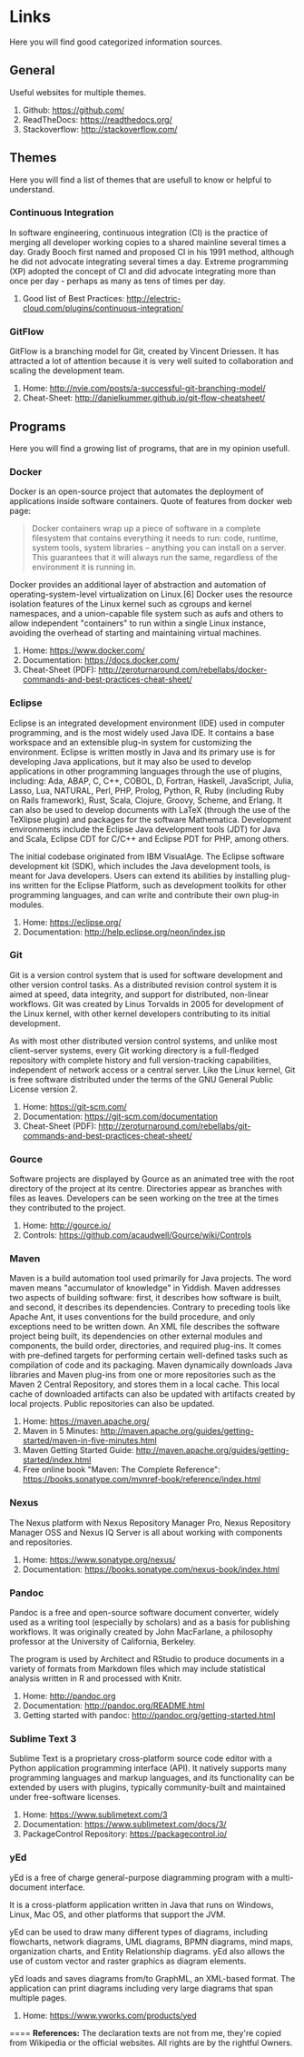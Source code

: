 # Links
Here you will find good categorized information sources.

## General
Useful websites for multiple themes.

1. Github: https://github.com/
2. ReadTheDocs: https://readthedocs.org/
3. Stackoverflow: http://stackoverflow.com/

## Themes
Here you will find a list of themes that are usefull to know or helpful to understand.

### Continuous Integration
In software engineering, continuous integration (CI) is the practice of merging all developer working copies to a shared mainline several times a day. Grady Booch first named and proposed CI in his 1991 method, although he did not advocate integrating several times a day. Extreme programming (XP) adopted the concept of CI and did advocate integrating more than once per day - perhaps as many as tens of times per day.

1. Good list of Best Practices: http://electric-cloud.com/plugins/continuous-integration/

### GitFlow
GitFlow is a branching model for Git, created by Vincent Driessen. It has attracted a lot of attention because it is very well suited to collaboration and scaling the development team.

1. Home: http://nvie.com/posts/a-successful-git-branching-model/
2. Cheat-Sheet: http://danielkummer.github.io/git-flow-cheatsheet/

## Programs
Here you will find a growing list of programs, that are in my opinion usefull.

### Docker
Docker is an open-source project that automates the deployment of applications inside software containers. Quote of features from docker web page:

> Docker containers wrap up a piece of software in a complete filesystem that contains everything it needs to run: code, runtime, system tools, system libraries – anything you can install on a server. This guarantees that it will always run the same, regardless of the environment it is running in.

Docker provides an additional layer of abstraction and automation of operating-system-level virtualization on Linux.[6] Docker uses the resource isolation features of the Linux kernel such as cgroups and kernel namespaces, and a union-capable file system such as aufs and others to allow independent "containers" to run within a single Linux instance, avoiding the overhead of starting and maintaining virtual machines.

1. Home: https://www.docker.com/
2. Documentation: https://docs.docker.com/
3. Cheat-Sheet (PDF): http://zeroturnaround.com/rebellabs/docker-commands-and-best-practices-cheat-sheet/

### Eclipse
Eclipse is an integrated development environment (IDE) used in computer programming, and is the most widely used Java IDE. It contains a base workspace and an extensible plug-in system for customizing the environment. Eclipse is written mostly in Java and its primary use is for developing Java applications, but it may also be used to develop applications in other programming languages through the use of plugins, including: Ada, ABAP, C, C++, COBOL, D, Fortran, Haskell, JavaScript, Julia, Lasso, Lua, NATURAL, Perl, PHP, Prolog, Python, R, Ruby (including Ruby on Rails framework), Rust, Scala, Clojure, Groovy, Scheme, and Erlang. It can also be used to develop documents with LaTeX (through the use of the TeXlipse plugin) and packages for the software Mathematica. Development environments include the Eclipse Java development tools (JDT) for Java and Scala, Eclipse CDT for C/C++ and Eclipse PDT for PHP, among others.

The initial codebase originated from IBM VisualAge. The Eclipse software development kit (SDK), which includes the Java development tools, is meant for Java developers. Users can extend its abilities by installing plug-ins written for the Eclipse Platform, such as development toolkits for other programming languages, and can write and contribute their own plug-in modules.

1. Home: https://eclipse.org/
2. Documentation: http://help.eclipse.org/neon/index.jsp 

### Git
Git is a version control system that is used for software development and other version control tasks. As a distributed revision control system it is aimed at speed, data integrity, and support for distributed, non-linear workflows. Git was created by Linus Torvalds in 2005 for development of the Linux kernel, with other kernel developers contributing to its initial development.

As with most other distributed version control systems, and unlike most client–server systems, every Git working directory is a full-fledged repository with complete history and full version-tracking capabilities, independent of network access or a central server. Like the Linux kernel, Git is free software distributed under the terms of the GNU General Public License version 2.

1. Home: https://git-scm.com/
2. Documentation: https://git-scm.com/documentation
3. Cheat-Sheet (PDF): http://zeroturnaround.com/rebellabs/git-commands-and-best-practices-cheat-sheet/

### Gource
Software projects are displayed by Gource as an animated tree with the root directory of the project at its centre. Directories appear as branches with files as leaves. Developers can be seen working on the tree at the times they contributed to the project.

1. Home: http://gource.io/
2. Controls: https://github.com/acaudwell/Gource/wiki/Controls

### Maven
Maven is a build automation tool used primarily for Java projects. The word maven means "accumulator of knowledge" in Yiddish. Maven addresses two aspects of building software: first, it describes how software is built, and second, it describes its dependencies. Contrary to preceding tools like Apache Ant, it uses conventions for the build procedure, and only exceptions need to be written down. An XML file describes the software project being built, its dependencies on other external modules and components, the build order, directories, and required plug-ins. It comes with pre-defined targets for performing certain well-defined tasks such as compilation of code and its packaging. Maven dynamically downloads Java libraries and Maven plug-ins from one or more repositories such as the Maven 2 Central Repository, and stores them in a local cache. This local cache of downloaded artifacts can also be updated with artifacts created by local projects. Public repositories can also be updated.

1. Home: https://maven.apache.org/
2. Maven in 5 Minutes: http://maven.apache.org/guides/getting-started/maven-in-five-minutes.html
3. Maven Getting Started Guide: http://maven.apache.org/guides/getting-started/index.html
4. Free online book "Maven: The Complete Reference": https://books.sonatype.com/mvnref-book/reference/index.html

### Nexus
The Nexus platform with Nexus Repository Manager Pro, Nexus Repository Manager OSS and Nexus IQ Server is all about working with components and repositories.

1. Home: https://www.sonatype.org/nexus/
2. Documentation: https://books.sonatype.com/nexus-book/index.html

### Pandoc
Pandoc is a free and open-source software document converter, widely used as a writing tool (especially by scholars) and as a basis for publishing workflows. It was originally created by John MacFarlane, a philosophy professor at the University of California, Berkeley.

The program is used by Architect and RStudio to produce documents in a variety of formats from Markdown files which may include statistical analysis written in R and processed with Knitr.

1. Home: http://pandoc.org
2. Documentation: http://pandoc.org/README.html
3. Getting started with pandoc: http://pandoc.org/getting-started.html

### Sublime Text 3
Sublime Text is a proprietary cross-platform source code editor with a Python application programming interface (API). It natively supports many programming languages and markup languages, and its functionality can be extended by users with plugins, typically community-built and maintained under free-software licenses.

1. Home: https://www.sublimetext.com/3
2. Documentation: https://www.sublimetext.com/docs/3/
3. PackageControl Repository: https://packagecontrol.io/

### yEd
yEd is a free of charge general-purpose diagramming program with a multi-document interface.

It is a cross-platform application written in Java that runs on Windows, Linux, Mac OS, and other platforms that support the JVM.

yEd can be used to draw many different types of diagrams, including flowcharts, network diagrams, UML diagrams, BPMN diagrams, mind maps, organization charts, and Entity Relationship diagrams. yEd also allows the use of custom vector and raster graphics as diagram elements.

yEd loads and saves diagrams from/to GraphML, an XML-based format. The application can print diagrams including very large diagrams that span multiple pages.

1. Home: https://www.yworks.com/products/yed


====
**References:** The declaration texts are not from me, they're copied from Wikipedia or the official websites. All rights are by the rightful Owners.